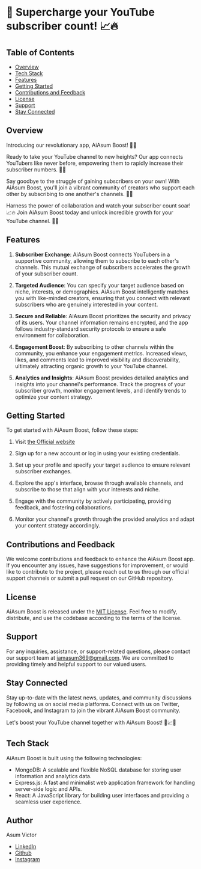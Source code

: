 # 🚀 Supercharge your YouTube subscriber count! 📈🔥

## Table of Contents
- [Overview](#overview)
- [Tech Stack](#tech-stack)
- [Features](#features)
- [Getting Started](#getting-started)
- [Contributions and Feedback](#contributions-and-feedback)
- [License](#license)
- [Support](#support)
- [Stay Connected](#stay-connected)


## Overview
Introducing our revolutionary app, AiAsum Boost! 📲✨

Ready to take your YouTube channel to new heights? Our app connects YouTubers like never before, empowering them to rapidly increase their subscriber numbers. 🚀🔝

Say goodbye to the struggle of gaining subscribers on your own! With AiAsum Boost, you'll join a vibrant community of creators who support each other by subscribing to one another's channels. 🤝💪

Harness the power of collaboration and watch your subscriber count soar! 📈🔥 Join AiAsum Boost today and unlock incredible growth for your YouTube channel. 🌟💯

## Features
1. **Subscriber Exchange**: AiAsum Boost connects YouTubers in a supportive community, allowing them to subscribe to each other's channels. This mutual exchange of subscribers accelerates the growth of your subscriber count.

2. **Targeted Audience**: You can specify your target audience based on niche, interests, or demographics. AiAsum Boost intelligently matches you with like-minded creators, ensuring that you connect with relevant subscribers who are genuinely interested in your content.

3. **Secure and Reliable**: AiAsum Boost prioritizes the security and privacy of its users. Your channel information remains encrypted, and the app follows industry-standard security protocols to ensure a safe environment for collaboration.

4. **Engagement Boost**: By subscribing to other channels within the community, you enhance your engagement metrics. Increased views, likes, and comments lead to improved visibility and discoverability, ultimately attracting organic growth to your YouTube channel.

5. **Analytics and Insights**: AiAsum Boost provides detailed analytics and insights into your channel's performance. Track the progress of your subscriber growth, monitor engagement levels, and identify trends to optimize your content strategy.

## Getting Started
To get started with AiAsum Boost, follow these steps:

1. Visit [the Official website](https://aiasumusub2sub.onrender.com/)

2. Sign up for a new account or log in using your existing credentials.

3. Set up your profile and specify your target audience to ensure relevant subscriber exchanges.

4. Explore the app's interface, browse through available channels, and subscribe to those that align with your interests and niche.

5. Engage with the community by actively participating, providing feedback, and fostering collaborations.

6. Monitor your channel's growth through the provided analytics and adapt your content strategy accordingly.

## Contributions and Feedback
We welcome contributions and feedback to enhance the AiAsum Boost app. If you encounter any issues, have suggestions for improvement, or would like to contribute to the project, please reach out to us through our official support channels or submit a pull request on our GitHub repository.

## License
AiAsum Boost is released under the [MIT License](https://opensource.org/licenses/MIT). Feel free to modify, distribute, and use the codebase according to the terms of the license.

## Support
For any inquiries, assistance, or support-related questions, please contact our support team at iamasum369@gmail.com. We are committed to providing timely and helpful support to our valued users.

## Stay Connected
Stay up-to-date with the latest news, updates, and community discussions by following us on social media platforms. Connect with us on Twitter, Facebook, and Instagram to join the vibrant AiAsum Boost community.

Let's boost your YouTube channel together with AiAsum Boost! 🚀📈🔝

## Tech Stack
AiAsum Boost is built using the following technologies:

- MongoDB: A scalable and flexible NoSQL database for storing user information and analytics data.
- Express.js: A fast and minimalist web application framework for handling server-side logic and APIs.
- React: A JavaScript library for building user interfaces and providing a seamless user experience.

## Author
Asum Victor
- [LinkedIn](https://www.linkedin.com/in/victorasumdev/)
- [Github](https://github.com/AsumVictor/)
- [Instagram](https://www.instagram.com/selesonx/)

